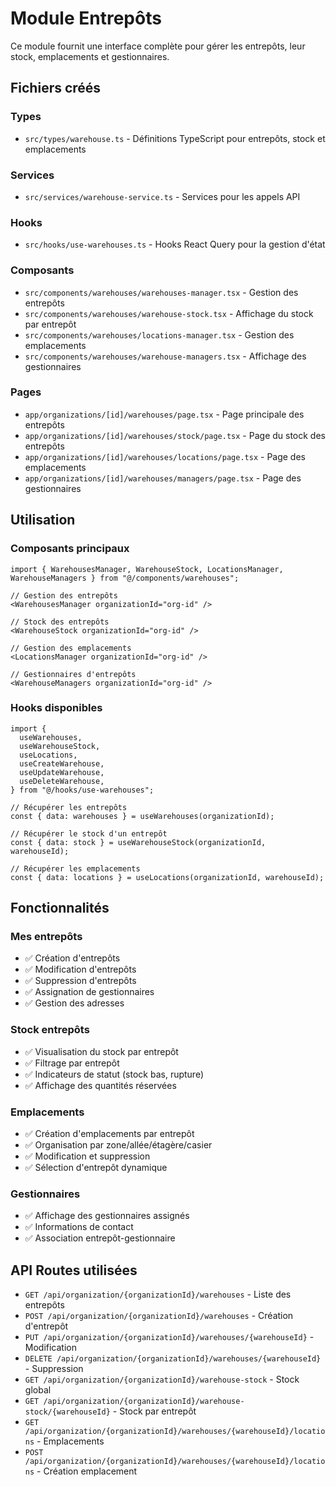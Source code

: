 # Module Entrepôts

Ce module fournit une interface complète pour gérer les entrepôts, leur stock, emplacements et gestionnaires.

## Fichiers créés

### Types

- `src/types/warehouse.ts` - Définitions TypeScript pour entrepôts, stock et emplacements

### Services

- `src/services/warehouse-service.ts` - Services pour les appels API

### Hooks

- `src/hooks/use-warehouses.ts` - Hooks React Query pour la gestion d'état

### Composants

- `src/components/warehouses/warehouses-manager.tsx` - Gestion des entrepôts
- `src/components/warehouses/warehouse-stock.tsx` - Affichage du stock par entrepôt
- `src/components/warehouses/locations-manager.tsx` - Gestion des emplacements
- `src/components/warehouses/warehouse-managers.tsx` - Affichage des gestionnaires

### Pages

- `app/organizations/[id]/warehouses/page.tsx` - Page principale des entrepôts
- `app/organizations/[id]/warehouses/stock/page.tsx` - Page du stock des entrepôts
- `app/organizations/[id]/warehouses/locations/page.tsx` - Page des emplacements
- `app/organizations/[id]/warehouses/managers/page.tsx` - Page des gestionnaires

## Utilisation

### Composants principaux

```tsx
import { WarehousesManager, WarehouseStock, LocationsManager, WarehouseManagers } from "@/components/warehouses";

// Gestion des entrepôts
<WarehousesManager organizationId="org-id" />

// Stock des entrepôts
<WarehouseStock organizationId="org-id" />

// Gestion des emplacements
<LocationsManager organizationId="org-id" />

// Gestionnaires d'entrepôts
<WarehouseManagers organizationId="org-id" />
```

### Hooks disponibles

```tsx
import {
  useWarehouses,
  useWarehouseStock,
  useLocations,
  useCreateWarehouse,
  useUpdateWarehouse,
  useDeleteWarehouse,
} from "@/hooks/use-warehouses";

// Récupérer les entrepôts
const { data: warehouses } = useWarehouses(organizationId);

// Récupérer le stock d'un entrepôt
const { data: stock } = useWarehouseStock(organizationId, warehouseId);

// Récupérer les emplacements
const { data: locations } = useLocations(organizationId, warehouseId);
```

## Fonctionnalités

### Mes entrepôts

- ✅ Création d'entrepôts
- ✅ Modification d'entrepôts
- ✅ Suppression d'entrepôts
- ✅ Assignation de gestionnaires
- ✅ Gestion des adresses

### Stock entrepôts

- ✅ Visualisation du stock par entrepôt
- ✅ Filtrage par entrepôt
- ✅ Indicateurs de statut (stock bas, rupture)
- ✅ Affichage des quantités réservées

### Emplacements

- ✅ Création d'emplacements par entrepôt
- ✅ Organisation par zone/allée/étagère/casier
- ✅ Modification et suppression
- ✅ Sélection d'entrepôt dynamique

### Gestionnaires

- ✅ Affichage des gestionnaires assignés
- ✅ Informations de contact
- ✅ Association entrepôt-gestionnaire

## API Routes utilisées

- `GET /api/organization/{organizationId}/warehouses` - Liste des entrepôts
- `POST /api/organization/{organizationId}/warehouses` - Création d'entrepôt
- `PUT /api/organization/{organizationId}/warehouses/{warehouseId}` - Modification
- `DELETE /api/organization/{organizationId}/warehouses/{warehouseId}` - Suppression
- `GET /api/organization/{organizationId}/warehouse-stock` - Stock global
- `GET /api/organization/{organizationId}/warehouse-stock/{warehouseId}` - Stock par entrepôt
- `GET /api/organization/{organizationId}/warehouses/{warehouseId}/locations` - Emplacements
- `POST /api/organization/{organizationId}/warehouses/{warehouseId}/locations` - Création emplacement
